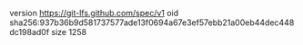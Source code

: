 version https://git-lfs.github.com/spec/v1
oid sha256:937b36b9d581737577ade13f0694a67e3ef57ebb21a00eb44dec448dc198ad0f
size 1258
